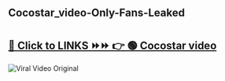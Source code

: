 
 ## Cocostar_video-Only-Fans-Leaked

# <h2><a href="https://clipsfans.com/Cocostar_video&ref=git">🔗 Click to LINKS ⏩⏩ 👉 🟢 Cocostar video </a></h2>

<a href="https://clipsfans.com/Cocostar_video&ref=git" rel="nofollow" data-target="animated-image.originalLink"><img src="https://i.ibb.co.com/xMMVF88/686577567.gif" alt="Viral Video Original" style="max-width: 100%; display: inline-block;" data-target="animated-image.originalImage"></a>
